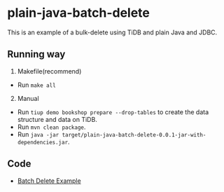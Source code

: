 # plain-java-batch-delete

This is an example of a bulk-delete using TiDB and plain Java and JDBC.

## Running way

1. Makefile(recommend)

- Run `make all`

2. Manual

- Run `tiup demo bookshop prepare --drop-tables` to create the data structure and data on TiDB.
- Run `mvn clean package`.
- Run `java -jar target/plain-java-batch-delete-0.0.1-jar-with-dependencies.jar`.

## Code

- [Batch Delete Example](./src/main/java/com/pingcap/bulkDelete/BatchDeleteExample.java)
